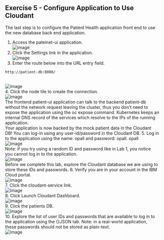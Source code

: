## Exercise 5 - Configure Application to Use Cloudant
The last step is to configure the Patient Health application front end to use the new database back end application.
1.	Access the pateinet-ui application.
<br>![image](https://user-images.githubusercontent.com/36239840/124464525-5926f600-dda5-11eb-8924-5fba90de8973.png)<br>
2.	Click the Settings link in the application.
<br>![image](https://user-images.githubusercontent.com/36239840/124464562-6512b800-dda5-11eb-97db-25d328f4c2c1.png)<br>
3.	Enter the route below into the URL entry field.
```
http://patient-db:8080/
```
<br>![image](https://user-images.githubusercontent.com/36239840/124464593-70fe7a00-dda5-11eb-80a9-525dc9a44b1e.png)<br>
4.	Click the node tile to create the connection.
<br>![image](https://user-images.githubusercontent.com/36239840/124464636-7cea3c00-dda5-11eb-928d-fe7a886f78c8.png)<br>
The frontend patient-ui application can talk to the backend patient-db without the network request leaving the cluster, thus you don't need to expose the application using the oc expose command. Kubernetes keeps an internal DNS record of the services which resolve to the IPs of the running application.<br>
Your application is now backed by the mock patient data in the Cloudant DB! You can log-in using any user-id/password in the Cloudant DB.
5.	Log in to the application using the name: opall and password: opall.
opall
<br>![image](https://user-images.githubusercontent.com/36239840/124464682-8b385800-dda5-11eb-948c-5c3ba66da6be.png)<br>
Note: if you try using a random ID and password like in Lab 1, you notice you cannot log in to the application.
<br>![image](https://user-images.githubusercontent.com/36239840/124464717-97bcb080-dda5-11eb-9884-e7be62b4833a.png)<br>
Before we complete this lab, explore the Cloudant database we are using to store these IDs and passwords.
6.	Verify you are in your account in the IBM Cloud portal.
<br>![image](https://user-images.githubusercontent.com/36239840/124464753-a1deaf00-dda5-11eb-92cc-6ad783cdda55.png)<br>
7.	Click the cloudant-service link.
<br>![image](https://user-images.githubusercontent.com/36239840/124464814-b28f2500-dda5-11eb-9cec-1b721e82bc7d.png)<br>
8.	Click Launch Cloudant Dashboard.
<br>![image](https://user-images.githubusercontent.com/36239840/124464862-c0dd4100-dda5-11eb-84cc-242b53c4babd.png)<br>
9.	Click the patients DB.
<br>![image](https://user-images.githubusercontent.com/36239840/124464909-cdfa3000-dda5-11eb-8b5f-35abecede9c1.png)<br>
10.	Explore the list of user IDs and passwords that are available to log in to the application using the {}JSON tab.
Note: in a real-world application, these passwords should not be stored as plain-text.
<br>![image](https://user-images.githubusercontent.com/36239840/124464954-deaaa600-dda5-11eb-8272-899b46d14da9.png)<br>

